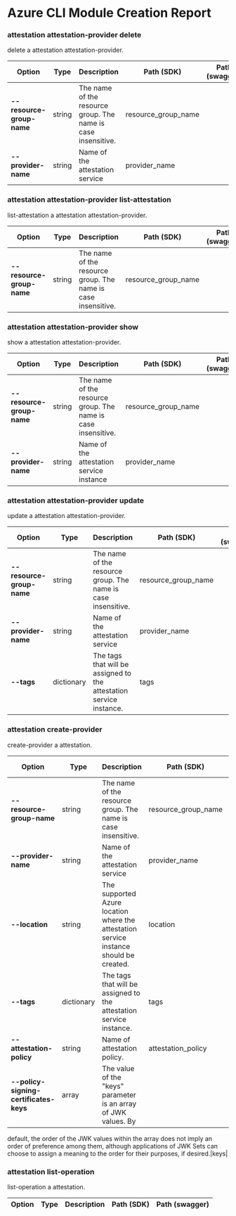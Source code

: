 # Azure CLI Module Creation Report

### attestation attestation-provider delete

delete a attestation attestation-provider.

|Option|Type|Description|Path (SDK)|Path (swagger)|
|------|----|-----------|----------|--------------|
|**--resource-group-name**|string|The name of the resource group. The name is case insensitive.|resource_group_name|
|**--provider-name**|string|Name of the attestation service|provider_name|
### attestation attestation-provider list-attestation

list-attestation a attestation attestation-provider.

|Option|Type|Description|Path (SDK)|Path (swagger)|
|------|----|-----------|----------|--------------|
|**--resource-group-name**|string|The name of the resource group. The name is case insensitive.|resource_group_name|
### attestation attestation-provider show

show a attestation attestation-provider.

|Option|Type|Description|Path (SDK)|Path (swagger)|
|------|----|-----------|----------|--------------|
|**--resource-group-name**|string|The name of the resource group. The name is case insensitive.|resource_group_name|
|**--provider-name**|string|Name of the attestation service instance|provider_name|
### attestation attestation-provider update

update a attestation attestation-provider.

|Option|Type|Description|Path (SDK)|Path (swagger)|
|------|----|-----------|----------|--------------|
|**--resource-group-name**|string|The name of the resource group. The name is case insensitive.|resource_group_name|
|**--provider-name**|string|Name of the attestation service|provider_name|
|**--tags**|dictionary|The tags that will be assigned to the attestation service instance.|tags|
### attestation create-provider

create-provider a attestation.

|Option|Type|Description|Path (SDK)|Path (swagger)|
|------|----|-----------|----------|--------------|
|**--resource-group-name**|string|The name of the resource group. The name is case insensitive.|resource_group_name|
|**--provider-name**|string|Name of the attestation service|provider_name|
|**--location**|string|The supported Azure location where the attestation service instance should be created.|location|
|**--tags**|dictionary|The tags that will be assigned to the attestation service instance.|tags|
|**--attestation-policy**|string|Name of attestation policy.|attestation_policy|
|**--policy-signing-certificates-keys**|array|The value of the "keys" parameter is an array of JWK values.  By
default, the order of the JWK values within the array does not imply
an order of preference among them, although applications of JWK Sets
can choose to assign a meaning to the order for their purposes, if
desired.|keys|
### attestation list-operation

list-operation a attestation.

|Option|Type|Description|Path (SDK)|Path (swagger)|
|------|----|-----------|----------|--------------|